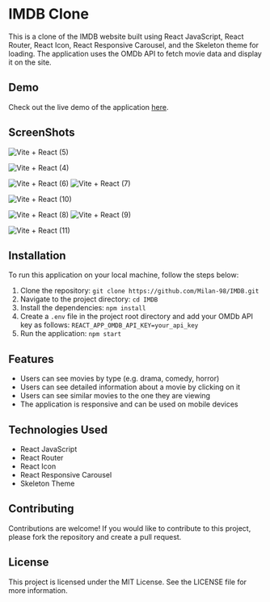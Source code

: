 # IMDB Clone

This is a clone of the IMDB website built using React JavaScript, React Router, React Icon, React Responsive Carousel, and the Skeleton theme for loading. The application uses the OMDb API to fetch movie data and display it on the site.

## Demo

Check out the live demo of the application [here](https://imdb-india.netlify.app/).

## ScreenShots
![Vite + React (5)](https://user-images.githubusercontent.com/114464208/233539301-a329c228-bb5d-4059-9131-c9d9031ea088.png)

![Vite + React (4)](https://user-images.githubusercontent.com/114464208/233539294-25eec7ed-ad10-451d-ae19-4abd8596fe73.png)




![Vite + React (6)](https://user-images.githubusercontent.com/114464208/233539380-945e94c1-49c9-456c-aa78-e9906416b027.png)
![Vite + React (7)](https://user-images.githubusercontent.com/114464208/233539386-329bcc64-79ac-4b41-9142-d78051358441.png)

![Vite + React (10)](https://user-images.githubusercontent.com/114464208/233539446-39c7ac0c-afde-4538-bb22-9f5097fbd92f.png)

![Vite + React (8)](https://user-images.githubusercontent.com/114464208/233539424-8a0f950b-a5a5-4f42-888f-f60dee9dac84.png)
![Vite + React (9)](https://user-images.githubusercontent.com/114464208/233539440-43f4e6af-d37b-4c8d-8b1c-dce6b86488b5.png)

![Vite + React (11)](https://user-images.githubusercontent.com/114464208/233540108-44e310c2-7191-4639-9e8c-aa9a7873b822.png)

## Installation


To run this application on your local machine, follow the steps below:

1. Clone the repository: `git clone https://github.com/Milan-98/IMDB.git`
2. Navigate to the project directory: `cd IMDB`
3. Install the dependencies: `npm install`
4. Create a `.env` file in the project root directory and add your OMDb API key as follows: `REACT_APP_OMDB_API_KEY=your_api_key`
5. Run the application: `npm start`

## Features

- Users can see movies by type (e.g. drama, comedy, horror)
- Users can see detailed information about a movie by clicking on it
- Users can see similar movies to the one they are viewing
- The application is responsive and can be used on mobile devices

## Technologies Used

- React JavaScript
- React Router
- React Icon
- React Responsive Carousel
- Skeleton Theme

## Contributing

Contributions are welcome! If you would like to contribute to this project, please fork the repository and create a pull request.

## License

This project is licensed under the MIT License. See the LICENSE file for more information.
